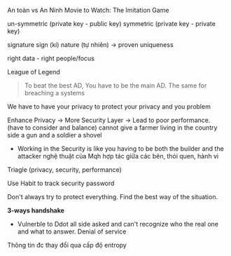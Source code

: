 An toàn vs An Ninh
Movie to Watch: The Imitation Game

un-symmetric (private key - public key)
symmetric (private key - private key)

signature
	sign (kí)
	nature (tự nhiên)
-> proven uniqueness

right data - right people/focus

League of Legend
> To beat the best AD, You have to be the main AD. The same for breaching a systems

We have to have your privacy to protect your privacy and you
	problem 

Enhance Privacy -> More Security Layer -> Lead to poor performance. (have to consider and balance)
	cannot give a farmer living in the country side a gun and a soldier a shovel

+ Working in the Security is like you having to be both the builder and the attacker
	nghệ thuật của Mqh hợp tác giữa các bên, thói quen, hành vi 

Triagle (privacy, security, performance)

Use Habit to track security password

Don't always try to protect everything. Find the best way of the situation.

**3-ways handshake**
+ Vulnerble to Ddot
all side asked and can't recognize who the real one and what to answer. 
	Denial of service

Thông tin đc thay đổi qua cấp độ entropy